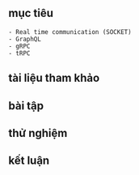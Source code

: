 ## mục tiêu
    - Real time communication (SOCKET)
    - GraphQL
    - gRPC
    - tRPC
## tài liệu tham khảo
## bài tập
## thử nghiệm
## kết luận